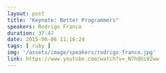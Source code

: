 ```yaml
---
layout: post
title: "Keynote: Better Programmers"
speakers: Rodrigo Franco
duration: 37:47
date: 2015-06-06 11:16:24
tags: [ ruby ] 
img: '/assets/image/speakers/rodrigo-franco.jpg'
link: https://www.youtube.com/watch?v=_N7hQOi9Zww
---
```

